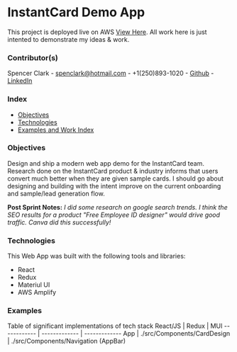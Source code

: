 # InstantCard Demo App

This project is deployed live on AWS [View Here](https://github.com/facebook/create-react-app). All work here is just intented to demonstrate my ideas & work. 

### Contributor(s)

Spencer Clark - spenclark@hotmail.com - +1(250)893-1020 - [Github](https://github.com) - [LinkedIn](https://www.linkedin.com/in/spenclark/?_l=en_US)

### Index
- [Objectives](#Objectives)
- [Technologies](#Technologies)
- [Examples and Work Index](#Examples)

### Objectives
Design and ship a modern web app demo for the InstantCard team. Research done on the InstantCard product & industry informs that users convert much better when they are given sample cards. I should go about designing and building with the intent improve on the current onboarding and sample/lead generation flow.

**Post Sprint Notes:** _I did some research on google search trends. I think the SEO results for a product "Free Employee ID designer" would drive good traffic. Canva did this successfully!_

### Technologies
This Web App was built with the following tools and libraries:
- React 
- Redux 
- Materiul UI 
- AWS Amplify


### Examples
Table of significant implementations of tech stack
React/JS | Redux | MUI
------------ | ------------- | -------------
App | ./src/Components/CardDesign | ./src/Components/Navigation (AppBar)

  